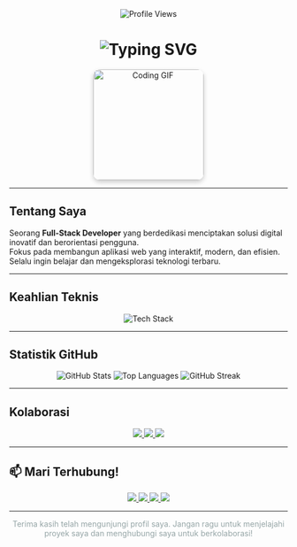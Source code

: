 <div align="center">
  <img src="https://komarev.com/ghpvc/?username=Rven24&style=for-the-badge&color=2c3e50" alt="Profile Views" />
</div>

<h1 align="center">
  <img src="https://readme-typing-svg.demolab.com?font=Fira+Code&size=28&pause=1000&center=true&vCenter=true&color=3498DB&width=435&lines=Halo,+Saya+Vyann!;Web+Developer;Welcome+to+my+GitHub+Profile" alt="Typing SVG" />
</h1>

<p align="center">
  <img src="https://media.giphy.com/media/qgM4G2J7xG4E5mE48e/giphy.gif" alt="Coding GIF" width="200" style="border-radius: 12px; box-shadow: 0 4px 8px rgba(0,0,0,0.2);" />
</p>

---

## Tentang Saya

 Seorang **Full-Stack Developer** yang berdedikasi menciptakan solusi digital inovatif dan berorientasi pengguna.  
 Fokus pada membangun aplikasi web yang interaktif, modern, dan efisien.  
 Selalu ingin belajar dan mengeksplorasi teknologi terbaru.

---

## Keahlian Teknis

<p align="center">
  <img src="https://skillicons.dev/icons?i=html,css,js,php,dart,flutter,laravel,mysql,postgresql,git,vscode" alt="Tech Stack" />
</p>

---

## Statistik GitHub

<p align="center">
  <img src="https://github-readme-stats.vercel.app/api?username=Rven24&show_icons=true&theme=jellyfish&title_color=3498db&icon_color=3498db&text_color=bdc3c7&bg_color=2c3e50&hide_rank=true" alt="GitHub Stats" />
  <img src="https://github-readme-stats.vercel.app/api/top-langs/?username=Rven24&layout=compact&theme=jellyfish&title_color=3498db&text_color=bdc3c7&bg_color=2c3e50" alt="Top Languages" />
  <img src="https://github-readme-streak-stats.herokuapp.com/?user=Rven24&theme=jellyfish&hide_border=false&stroke=3498db&ring=3498db&fire=3498db&background=2c3e50" alt="GitHub Streak" />
</p>

---

## Kolaborasi

<p align="center">
  <a href="#proyek-aktif">
    <img src="https://img.shields.io/badge/Proyek%20Aktif-RizzTech-586e92?style=for-the-badge&logo=github" />
  </a>
  <a href="#belajar">
    <img src="https://img.shields.io/badge/Eksplorasi-Teknologi%20Baru-7f8c8d?style=for-the-badge&logo=visualstudiocode" />
  </a>
  <a href="#kolaborasi">
    <img src="https://img.shields.io/badge/Siap%20untuk-Kolaborasi-f39c12?style=for-the-badge" />
  </a>
</p>

---

## 📫 Mari Terhubung!

<p align="center">
  <a href="mailto:taufanian07@gmail.com">
    <img src="https://img.shields.io/badge/Email-D14836?style=for-the-badge&logo=gmail&logoColor=white" />
  </a>
  <a href="#" target="_blank">
    <img src="https://img.shields.io/badge/LinkedIn-0A66C2?style=for-the-badge&logo=linkedin&logoColor=white" />
  </a>
  <a href="https://instagram.com/fvyannn" target="_blank">
    <img src="https://img.shields.io/badge/Instagram-E4405F?style=for-the-badge&logo=instagram&logoColor=white" />
  </a>
  <a href="https://github.com/Rven24" target="_blank">
    <img src="https://img.shields.io/badge/GitHub-100000?style=for-the-badge&logo=github&logoColor=white" />
  </a>
</p>

---

<p align="center" style="color: #95a5a6;">
  Terima kasih telah mengunjungi profil saya. Jangan ragu untuk menjelajahi proyek saya dan menghubungi saya untuk berkolaborasi!
</p>
